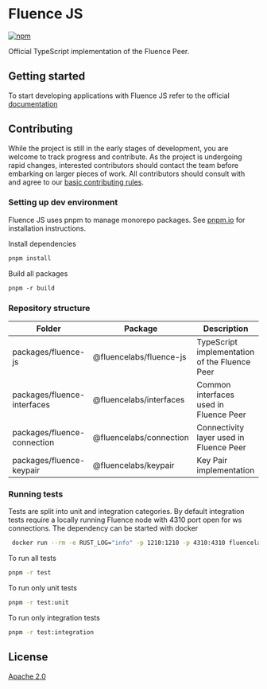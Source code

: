 # Fluence JS

[![npm](https://img.shields.io/npm/v/@fluencelabs/fluence)](https://www.npmjs.com/package/@fluencelabs/fluence)

Official TypeScript implementation of the Fluence Peer.

## Getting started

To start developing applications with Fluence JS refer to the official [documentation](https://doc.fluence.dev/docs/js-sdk)

## Contributing

While the project is still in the early stages of development, you are welcome to track progress and contribute. As the project is undergoing rapid changes, interested contributors should contact the team before embarking on larger pieces of work. All contributors should consult with and agree to our [basic contributing rules](CONTRIBUTING.md).

### Setting up dev environment

Fluence JS uses pnpm to manage monorepo packages. See [pnpm.io](https://pnpm.io/installation) for installation instructions.

Install dependencies

```bash
pnpm install
```

Build all packages

```
pnpm -r build
```

### Repository structure

| Folder                      | Package                 | Description                                   |
| --------------------------- | ----------------------- | --------------------------------------------- |
| packages/fluence-js         | @fluencelabs/fluence-js | TypeScript implementation of the Fluence Peer |
| packages/fluence-interfaces | @fluencelabs/interfaces | Common interfaces used in Fluence Peer        |
| packages/fluence-connection | @fluencelabs/connection | Connectivity layer used in Fluence Peer       |
| packages/fluence-keypair    | @fluencelabs/keypair    | Key Pair implementation                       |

### Running tests

Tests are split into unit and integration categories. By default integration tests require a locally running Fluence node with 4310 port open for ws connections. The dependency can be started with docker

```bash
 docker run --rm -e RUST_LOG="info" -p 1210:1210 -p 4310:4310 fluencelabs/fluence -t 1210 -w 4310 -k gKdiCSUr1TFGFEgu2t8Ch1XEUsrN5A2UfBLjSZvfci9SPR3NvZpACfcpPGC3eY4zma1pk7UvYv5zb1VjvPHwCjj
```

To run all tests

```bash
pnpm -r test
```

To run only unit tests

```bash
pnpm -r test:unit
```

To run only integration tests

```bash
pnpm -r test:integration
```

## License

[Apache 2.0](LICENSE)
